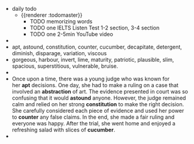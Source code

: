 - daily todo
	- {{renderer :todomaster}}
		- TODO memorizing words
		- TODO one IELTS Listen Test 1-2 section, 3-4 section
		- TODO one 2-5min YouTube video
-
- apt, astound, constitution, counter, cucumber, decapitate, detergent, diminish, disparage, variation, viscous
- gorgeous, harbour, invert, lime, maturity, patriotic, plausible, slim, spacious, superstitious, vulnerable, bruise.
-
- Once upon a time, there was a young judge who was known for her **apt** decisions. One day, she had to make a ruling on a case that involved an **abstraction** of art. The evidence presented in court was so confusing that it would **astound** anyone. However, the judge remained calm and relied on her strong **constitution** to make the right decision. She carefully considered each piece of evidence and used her power to **counter** any false claims. In the end, she made a fair ruling and everyone was happy. After the trial, she went home and enjoyed a refreshing salad with slices of **cucumber**.
-
